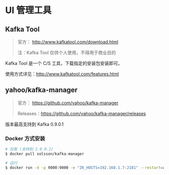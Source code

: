# UI 管理工具

## Kafka Tool

> 官方： http://www.kafkatool.com/download.html
>
> 注：Kafka Tool 仅供个人使用，不得用于商业目的



Kafka Tool 是一个 C/S 工具，下载指定的安装包安装即可。

使用方式详见：http://www.kafkatool.com/features.html



## yahoo/kafka-manager

> 官方： https://github.com/yahoo/kafka-manager
>
> Releases：https://github.com/yahoo/kafka-manager/releases

版本最高支持到 Kafka 0.9.0.1



### Docker 方式安装

```bash
# 拉取 (支持到 2.0.0.2)
$ docker pull solsson/kafka-manager

# 运行
$ docker run -d -p 9000:9000 -e "ZK_HOSTS=192.168.1.7:2181" --restart=always --name kafka-manager solsson/kafka-manager
```
